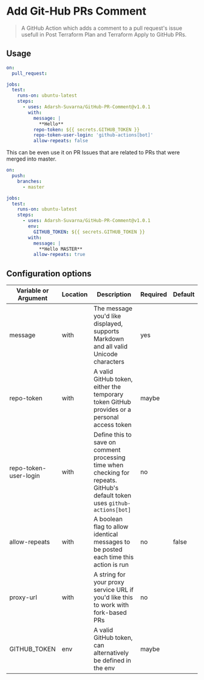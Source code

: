 # Add Git-Hub PRs Comment

> A GitHub Action which adds a comment to a pull request's issue usefull in Post Terraform Plan and Terraform Apply to GitHub PRs.

## Usage

```yaml
on:
  pull_request:

jobs:
  test:
    runs-on: ubuntu-latest
    steps:
      - uses: Adarsh-Suvarna/GitHub-PR-Comment@v1.0.1
        with:
          message: |
            **Hello**
          repo-token: ${{ secrets.GITHUB_TOKEN }}
          repo-token-user-login: 'github-actions[bot]'
          allow-repeats: false
```

This can be even use it on PR Issues that are related to PRs that were merged into master.

```yaml
on:
  push:
    branches:
      - master

jobs:
  test:
    runs-on: ubuntu-latest
    steps:
      - uses: Adarsh-Suvarna/GitHub-PR-Comment@v1.0.1
        env:
          GITHUB_TOKEN: ${{ secrets.GITHUB_TOKEN }}
        with:
          message: |
            **Hello MASTER**
          allow-repeats: true
```

## Configuration options

| Variable or Argument  | Location | Description                                                                                                                 | Required | Default |
| --------------------- | -------- | --------------------------------------------------------------------------------------------------------------------------- | -------- | ------- |
| message               | with     | The message you'd like displayed, supports Markdown and all valid Unicode characters                                        | yes      |         |
| repo-token            | with     | A valid GitHub token, either the temporary token GitHub provides or a personal access token                                 | maybe    |         |
| repo-token-user-login | with     | Define this to save on comment processing time when checking for repeats. GitHub's default token uses `github-actions[bot]` | no       |         |
| allow-repeats         | with     | A boolean flag to allow identical messages to be posted each time this action is run                                        | no       | false   |
| proxy-url             | with     | A string for your proxy service URL if you'd like this to work with fork-based PRs                                          | no       |         |
| GITHUB_TOKEN          | env      | A valid GitHub token, can alternatively be defined in the env                                                               | maybe    |         |